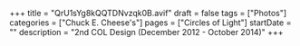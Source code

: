 +++
title = "QrU1sYg8kQQTDNvzqk0B.avif"
draft = false
tags = ["Photos"]
categories = ["Chuck E. Cheese's"]
pages = ["Circles of Light"]
startDate = ""
description = "2nd COL Design (December 2012 - October 2014)"
+++
